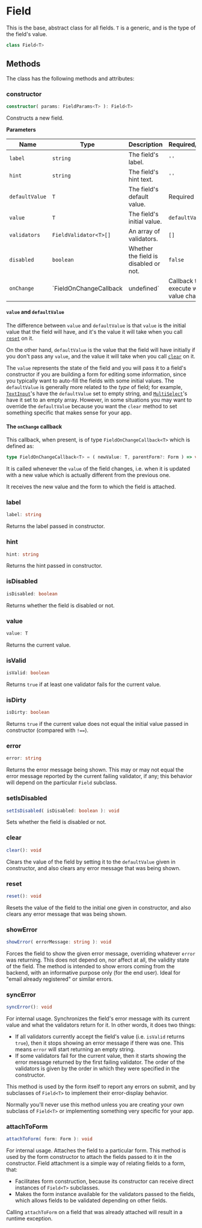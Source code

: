 # Field

This is the base, abstract class for all fields. `T` is a generic, and is the type of the field's value.

```ts
class Field<T>
```

## Methods

The class has the following methods and attributes:

### constructor

```ts
constructor( params: FieldParams<T> ): Field<T>
```

Constructs a new field.

**Parameters**

| Name | Type | Description | Required/Default |
| ---- | ---- | ----------- | ---------------------- | 
| `label` | `string` | The field's label. | `''` |
| `hint` | `string` | The field's hint text. | `''` |
| `defaultValue` | `T` | The field's default value. | Required |
| `value` | `T` | The field's initial value. | `defaultValue` |
| `validators` | `FieldValidator<T>[]` | An array of validators. | `[]` |
| `disabled` | `boolean` | Whether the field is disabled or not. | `false` |
| `onChange` | `FieldOnChangeCallback<T> | undefined` | Callback to execute when value changes. | `undefined` |

#### `value` and `defaultValue`

The difference between `value` and `defaultValue` is that `value` is the initial value that the field will have, and it's the value it will take when you call [`reset`](#reset) on it.

On the other hand, `defaultValue` is the value that the field will have initially if you don't pass any `value`, and the value it will take when you call [`clear`](#clear) on it.

The `value` represents the state of the field and you will pass it to a field's constructor if you are building a form for editing some information, since you typically want to auto-fill the fields with some initial values. The `defaultValue` is generally more related to the *type* of field; for example, [`TextInput`](TextInput.md)'s have the `defaultValue` set to empty string, and [`MultiSelect`](multiSelect.md)'s have it set to an empty array. However, in some situations you may want to override the `defaultValue` because you want the `clear` method to set something specific that makes sense for your app.

#### The `onChange` callback

This callback, when present, is of type `FieldOnChangeCallback<T>` which is defined as:

```ts
type FieldOnChangeCallback<T> = ( newValue: T, parentForm?: Form ) => void;
```

It is called whenever the `value` of the field changes, i.e. when it is updated with a new value which is actually different from the previous one.

It receives the new value and the form to which the field is attached.

### label

```ts
label: string
```

Returns the label passed in constructor.

### hint

```ts
hint: string
```

Returns the hint passed in constructor.

### isDisabled

```ts
isDisabled: boolean
```

Returns whether the field is disabled or not.

### value

```ts
value: T
```

Returns the current value.

### isValid

```ts
isValid: boolean
```

Returns `true` if at least one validator fails for the current value.

### isDirty

```ts
isDirty: boolean
```

Returns `true` if the current value does not equal the initial value passed in constructor (compared with `!==`).

### error

```ts
error: string
```

Returns the error message being shown. This may or may not equal the error message reported by the current failing validator, if any; this behavior will depend on the particular `Field` subclass.

### setIsDisabled

```ts
setIsDisabled( isDisabled: boolean ): void
```

Sets whether the field is disabled or not.

### clear

```ts
clear(): void
```

Clears the value of the field by setting it to the `defaultValue` given in constructor, and also clears any error message that was being shown.

### reset

```ts
reset(): void
```

Resets the value of the field to the initial one given in constructor, and also clears any error message that was being shown.

### showError

```ts
showError( errorMessage: string ): void
```

Forces the field to show the given error message, overriding whatever `error` was returning. This does not depend on, nor affect at all, the validity state of the field. The method is intended to show errors coming from the backend, with an informative purpose only (for the end user). Ideal for "email already registered" or similar errors.

### syncError

```ts
syncError(): void
```

For internal usage. Synchronizes the field's error message with its current value and what the validators return for it. In other words, it does two things:
- If all validators currently accept the field's value (i.e. `isValid` returns `true`), then it stops showing an error message if there was one. This means `error` will start returning an empty string.
- If some validators fail for the current value, then it starts showing the error message returned by the first failing validator. The order of the validators is given by the order in which they were specified in the constructor.

This method is used by the form itself to report any errors on submit, and by subclasses of `Field<T>` to implement their error-display behavior.

Normally you'll never use this method unless you are creating your own subclass of `Field<T>` or implementing something very specific for your app.

### attachToForm

```ts
attachToForm( form: Form ): void
```

For internal usage. Attaches the field to a particular form. This method is used by the form constructor to attach the fields passed to it in the constructor. Field attachment is a simple way of relating fields to a form, that:
- Facilitates form construction, because its constructor can receive direct instances of `Field<T>` subclasses.
- Makes the form instance available for the validators passed to the fields, which allows fields to be validated depending on other fields.

Calling `attachToForm` on a field that was already attached will result in a runtime exception.
